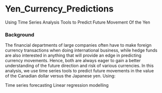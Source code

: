 # Yen_Currency_Predictions
Using Time Series Analysis Tools to Predict Future Movement Of the Yen

### Background

The financial departments of large companies often have to make foreign currency transactions when doing international business, while hedge funds are also interested in anything that will provide an edge in predicting currency movements. Hence, both are always eager to gain a better understanding of the future direction and risk of various currencies.
In this analysis, we use time series tools to predict future movements in the value of the Canadian dollar versus the Japanese yen.
Using:

Time series forecasting
Linear regression modelling